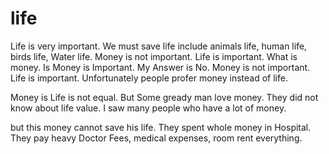 # life
Life is very important. We must save life include animals life, human life, birds life, Water life. Money is not important. Life is important.
What is money. Is Money is Important. My Answer is No. Money is not important. Life is important. Unfortunately people profer money instead of life. 

Money is Life is not equal. But Some gready man love money. They did not know about life value. 
I saw many people who have a lot of money.

but this money cannot save his life. They spent whole money in Hospital. They pay heavy Doctor Fees, medical expenses, room rent everything. 
